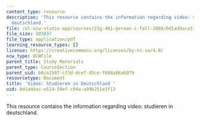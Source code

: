 ```yaml
---
content_type: resource
description: 'This resource contains the information regarding video: studieren in
  deutschland.'
file: /ol-ocw-studio-app/courses/21g-401-german-i-fall-2008/0d1addace51459efc94aa99b251e3f13_MIT21G_401F08_vid_stu.pdf
file_size: 103837
file_type: application/pdf
learning_resource_types: []
license: https://creativecommons.org/licenses/by-nc-sa/4.0/
ocw_type: OCWFile
parent_title: Study Materials
parent_type: CourseSection
parent_uid: b0ca1507-cf3d-dcef-45ce-f688a86a6079
resourcetype: Document
title: 'Video: Studieren in Deutschland '
uid: 0d1addac-e514-59ef-c94a-a99b251e3f13
---
```

This resource contains the information regarding video: studieren in deutschland.